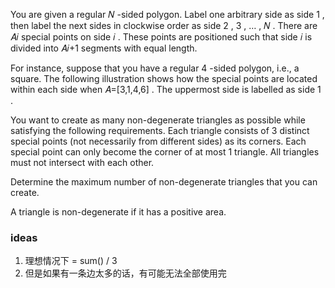 You are given a regular 𝑁
-sided polygon. Label one arbitrary side as side 1
, then label the next sides in clockwise order as side 2
, 3
, …
, 𝑁
. There are 𝐴𝑖
special points on side 𝑖
. These points are positioned such that side 𝑖
is divided into 𝐴𝑖+1
segments with equal length.

For instance, suppose that you have a regular 4
-sided polygon, i.e., a square. The following illustration shows how the special points are located within each side
when 𝐴=[3,1,4,6]
. The uppermost side is labelled as side 1
.

You want to create as many non-degenerate triangles as possible while satisfying the following requirements. Each
triangle consists of 3
distinct special points (not necessarily from different sides) as its corners. Each special point can only become the
corner of at most 1
triangle. All triangles must not intersect with each other.

Determine the maximum number of non-degenerate triangles that you can create.

A triangle is non-degenerate if it has a positive area.

### ideas

1. 理想情况下 = sum() / 3
2. 但是如果有一条边太多的话，有可能无法全部使用完
